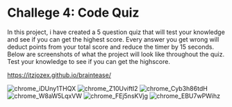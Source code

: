 # Challege 4: Code Quiz

In this project, i have created a 5 question quiz that will test your knowledge and see if you can get the highest score. 
Every answer you get wrong will deduct points from your total score and reduce the timer by 15 seconds.
Below are screenshots of what the project will look like throughout the quiz. Test your knowledge to see if you can get the highscore.



https://itzjozex.github.io/braintease/

![chrome_iDUny1THQX](https://user-images.githubusercontent.com/79811001/120124055-49057080-c180-11eb-9396-9879f9d4050c.png)
![chrome_Z10UviftI2](https://user-images.githubusercontent.com/79811001/120124056-499e0700-c180-11eb-966b-13a65363cfa0.png)
![chrome_Cyb3h86tdH](https://user-images.githubusercontent.com/79811001/120124057-499e0700-c180-11eb-9f25-8f5310bb05d7.png)
![chrome_W8aW5LqxVW](https://user-images.githubusercontent.com/79811001/120134044-4ebc7f80-c19b-11eb-8146-3b2b34ec7dfd.png)
![chrome_FEj5nsKVjg](https://user-images.githubusercontent.com/79811001/120134045-4ebc7f80-c19b-11eb-93c0-3f1c1bfe64b2.png)
![chrome_EBU7wPWihz](https://user-images.githubusercontent.com/79811001/120134046-4f551600-c19b-11eb-8a50-dcdffe4277c3.png)
